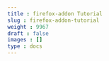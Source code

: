 ```yaml
---
title : firefox-addon Tutorial
slug : firefox-addon-tutorial
weight : 9967
draft : false
images : []
type : docs
---
```


